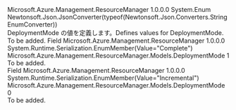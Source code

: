 <Type Name="DeploymentMode" FullName="Microsoft.Azure.Management.ResourceManager.Models.DeploymentMode">
  <TypeSignature Language="C#" Value="public enum DeploymentMode" />
  <TypeSignature Language="ILAsm" Value=".class public auto ansi sealed DeploymentMode extends System.Enum" />
  <TypeSignature Language="DocId" Value="T:Microsoft.Azure.Management.ResourceManager.Models.DeploymentMode" />
  <TypeSignature Language="VB.NET" Value="Public Enum DeploymentMode" />
  <TypeSignature Language="F#" Value="type DeploymentMode = " />
  <AssemblyInfo>
    <AssemblyName>Microsoft.Azure.Management.ResourceManager</AssemblyName>
    <AssemblyVersion>1.0.0.0</AssemblyVersion>
  </AssemblyInfo>
  <Base>
    <BaseTypeName>System.Enum</BaseTypeName>
  </Base>
  <Attributes>
    <Attribute>
      <AttributeName>Newtonsoft.Json.JsonConverter(typeof(Newtonsoft.Json.Converters.StringEnumConverter))</AttributeName>
    </Attribute>
  </Attributes>
  <Docs>
    <summary>
            <span data-ttu-id="e2bb8-101">DeploymentMode の値を定義します。</span><span class="sxs-lookup"><span data-stu-id="e2bb8-101">Defines values for DeploymentMode.</span></span>
            </summary>
    <remarks>To be added.</remarks>
  </Docs>
  <Members>
    <Member MemberName="Complete">
      <MemberSignature Language="C#" Value="Complete" />
      <MemberSignature Language="ILAsm" Value=".field public static literal valuetype Microsoft.Azure.Management.ResourceManager.Models.DeploymentMode Complete = int32(1)" />
      <MemberSignature Language="DocId" Value="F:Microsoft.Azure.Management.ResourceManager.Models.DeploymentMode.Complete" />
      <MemberSignature Language="VB.NET" Value="Complete" />
      <MemberSignature Language="F#" Value="Complete = 1" Usage="Microsoft.Azure.Management.ResourceManager.Models.DeploymentMode.Complete" />
      <MemberType>Field</MemberType>
      <AssemblyInfo>
        <AssemblyName>Microsoft.Azure.Management.ResourceManager</AssemblyName>
        <AssemblyVersion>1.0.0.0</AssemblyVersion>
      </AssemblyInfo>
      <Attributes>
        <Attribute>
          <AttributeName>System.Runtime.Serialization.EnumMember(Value="Complete")</AttributeName>
        </Attribute>
      </Attributes>
      <ReturnValue>
        <ReturnType>Microsoft.Azure.Management.ResourceManager.Models.DeploymentMode</ReturnType>
      </ReturnValue>
      <MemberValue>1</MemberValue>
      <Docs>
        <summary>To be added.</summary>
      </Docs>
    </Member>
    <Member MemberName="Incremental">
      <MemberSignature Language="C#" Value="Incremental" />
      <MemberSignature Language="ILAsm" Value=".field public static literal valuetype Microsoft.Azure.Management.ResourceManager.Models.DeploymentMode Incremental = int32(0)" />
      <MemberSignature Language="DocId" Value="F:Microsoft.Azure.Management.ResourceManager.Models.DeploymentMode.Incremental" />
      <MemberSignature Language="VB.NET" Value="Incremental" />
      <MemberSignature Language="F#" Value="Incremental = 0" Usage="Microsoft.Azure.Management.ResourceManager.Models.DeploymentMode.Incremental" />
      <MemberType>Field</MemberType>
      <AssemblyInfo>
        <AssemblyName>Microsoft.Azure.Management.ResourceManager</AssemblyName>
        <AssemblyVersion>1.0.0.0</AssemblyVersion>
      </AssemblyInfo>
      <Attributes>
        <Attribute>
          <AttributeName>System.Runtime.Serialization.EnumMember(Value="Incremental")</AttributeName>
        </Attribute>
      </Attributes>
      <ReturnValue>
        <ReturnType>Microsoft.Azure.Management.ResourceManager.Models.DeploymentMode</ReturnType>
      </ReturnValue>
      <MemberValue>0</MemberValue>
      <Docs>
        <summary>To be added.</summary>
      </Docs>
    </Member>
  </Members>
</Type>